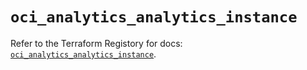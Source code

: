 # `oci_analytics_analytics_instance`

Refer to the Terraform Registory for docs: [`oci_analytics_analytics_instance`](https://registry.terraform.io/providers/oracle/oci/6.18.0/docs/resources/analytics_analytics_instance).
